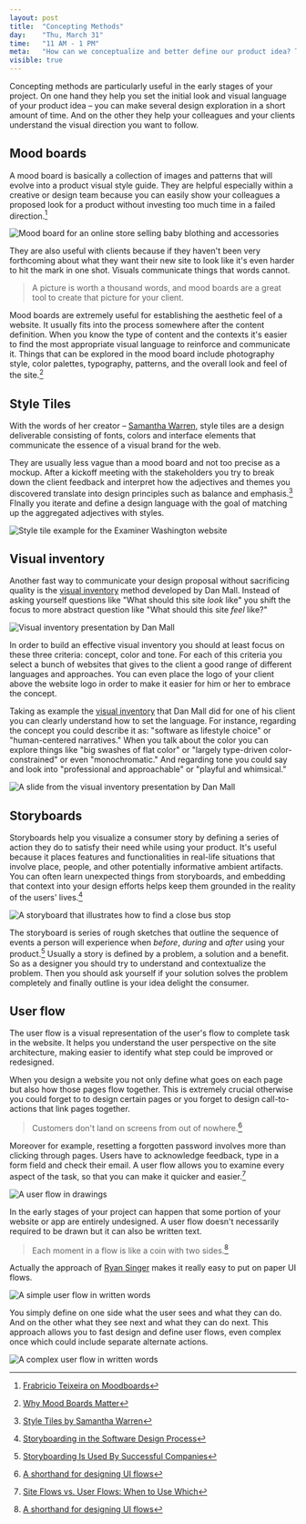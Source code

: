 ```yaml
---
layout: post
title:  "Concepting Methods"
day:    "Thu, March 31"
time:   "11 AM - 1 PM"
meta:   "How can we conceptualize and better define our product idea? There are some tools like mood boards, storyboards and user flows definition that help us along the way"
visible: true
---
```


Concepting methods are particularly useful in the early stages of your project. On one hand they help you set the initial look and visual language of your product idea – you can make several design exploration in a short amount of time. And on the other they help your colleagues and your clients understand the visual direction you want to follow. 

## Mood boards

A mood board is basically a collection of images and patterns that will evolve into a product visual style guide. They are helpful especially within a creative or design team because you can easily show your colleagues a proposed look for a product without investing too much time in a failed direction.[^1]

![Mood board for an online store selling baby blothing and accessories](../uploads/2016/03/mood-board-1.jpg)

They are also useful with clients because if they haven't been very forthcoming about what they want their new site to look like it's even harder to hit the mark in one shot. Visuals communicate things that words cannot. 

> A picture is worth a thousand words, and mood boards are a great tool to create that picture for your client. 

Mood boards are extremely useful for establishing the aesthetic feel of a website. It usually fits into the process somewhere after the content definition. When you know the type of content and the contexts it's easier to find the most appropriate visual language to reinforce and communicate it. Things that can be explored in the mood board include photography style, color palettes, typography, patterns, and the overall look and feel of the site.[^2]

## Style Tiles

With the words of her creator – [Samantha Warren](http://samanthatoy.com/), style tiles are a design deliverable consisting of fonts, colors and interface elements that communicate the essence of a visual brand for the web.

They are usually less vague than a mood board and not too precise as a mockup. After a kickoff meeting with the stakeholders you try to break down the client feedback and interpret how the adjectives and themes you discovered translate into design principles such as balance and emphasis.[^3]
FInally you iterate and define a design language with the goal of matching up the aggregated adjectives with styles.

![Style tile example for the Examiner Washington website](../uploads/2016/03/style-tile-3.jpg)


## Visual inventory

Another fast way to communicate your design proposal without sacrificing quality is the [visual inventory](http://www.danielmall.com/articles/visual-inventory/) method developed by Dan Mall. Instead of asking yourself questions like "What should this site _look_ like" you shift the focus to more abstract question like "What should this site _feel_ like?"

![Visual inventory presentation by Dan Mall](../uploads/2016/03/visual-inventory.jpg)

In order to build an effective visual inventory you should at least focus on these three criteria: concept, color and tone. For each of this criteria you select a bunch of websites that gives to the client a good range of different languages and approaches. You can even place the logo of your client above the website logo in order to make it easier for him or her to embrace the concept.

Taking as example the [visual inventory](https://speakerdeck.com/danielmall/sifter-visual-inventory) that Dan Mall did for one of his client you can clearly understand how to set the language. For instance, regarding the concept you could describe it as: "software as lifestyle choice" or "human-centered narratives." When you talk about the color you can explore things like "big swashes of flat color" or "largely type-driven color-constrained" or even "monochromatic." And regarding tone you could say and look into "professional and approachable" or "playful and whimsical."

![A slide from the visual inventory presentation by Dan Mall](../uploads/2016/03/visual-inventory-2.jpg)

## Storyboards

Storyboards help you visualize a consumer story by defining a series of action they do to satisfy their need while using your product. It's useful because it places features and functionalities in real-life situations that involve place, people, and other potentially informative ambient artifacts. You can often learn unexpected things from storyboards, and embedding that context into your design efforts helps keep them grounded in the reality of the users' lives.[^4]

![A storyboard that illustrates how to find a close bus stop](../uploads/2016/03/storyboard.jpg)

The storyboard is series of rough sketches that outline the sequence of events a person will experience when _before_, _during_ and _after_ using your product.[^5] Usually a story is defined by a problem, a solution and a benefit. So as a designer you should try to understand and contextualize the problem. Then you should ask yourself if your solution solves the problem completely and finally outline is your idea delight the consumer.

## User flow

The user flow is a visual representation of the user's flow to complete task in the website. It helps you understand the user perspective on the site architecture, making easier to identify what step could be improved or redesigned. 

When you design a website you not only define what goes on each page but also how those pages flow together. This is extremely crucial otherwise you could forget to to design certain pages or you forget to design call-to-actions that link pages together.

> Customers don't land on screens from out of nowhere.[^6]

Moreover for example, resetting a forgotten password involves more than clicking through pages. Users have to acknowledge feedback, type in a form field and check their email. A user flow allows you to examine every aspect of the task, so that you can make it quicker and easier.[^7]

![A user flow in drawings](../uploads/2016/03/user-flow-1.jpg)

In the early stages of your project can happen that some portion of your website or app are entirely undesigned. A user flow doesn't necessarily required to be drawn but it can also be written text. 

> Each moment in a flow is like a coin with two sides.[^6]

Actually the approach of [Ryan Singer](https://signalvnoise.com/posts/1926-a-shorthand-for-designing-ui-flows) makes it really easy to put on paper UI flows. 

![A simple user flow in written words](../uploads/2016/03/user-flow-2.jpg)

You simply define on one side what the user sees and what they can do. And on the other what they see next and what they can do next. This approach allows you to fast design and define user flows, even complex once which could include separate alternate actions. 

![A complex user flow in written words](../uploads/2016/03/user-flow-3.jpg)

[^1]: [Frabricio Teixeira on Moodboards](https://gibbon.co/UXdesign/ux-moodboards)
[^2]: [Why Mood Boards Matter](http://www.webdesignerdepot.com/2008/12/why-mood-boards-matter/)
[^3]: [Style Tiles by Samantha Warren](http://styletil.es/)
[^4]: [Storyboarding in the Software Design Process](https://uxmag.com/articles/storyboarding-in-the-software-design-process)
[^5]: [Storyboarding Is Used By Successful Companies](http://www.storyboardthat.com/articles/business/case-studies)
[^6]: [A shorthand for designing UI flows](https://signalvnoise.com/posts/1926-a-shorthand-for-designing-ui-flows)
[^7]: [Site Flows vs. User Flows: When to Use Which](http://uxmovement.com/wireframes/site-flows-vs-user-flows-when-to-use-which/)